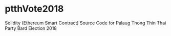 # ptthVote2018
Solidity (Ethereum Smart Contract) Source Code for Palaug Thong Thin Thai Party  Bard Election 2018
